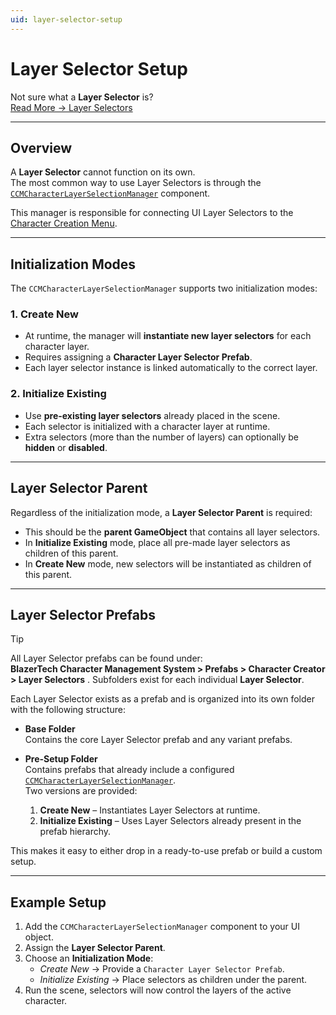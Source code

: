 ```yaml
---
uid: layer-selector-setup
---
```


# Layer Selector Setup

Not sure what a **Layer Selector** is?  
[Read More → Layer Selectors](xref:character-creator-overview#layer-selectors)

---

## Overview

A **Layer Selector** cannot function on its own.  
The most common way to use Layer Selectors is through the  
[`CCMCharacterLayerSelectionManager`](xref:BlazerTech.CharacterManagement.CharacterCreator.CCMCharacterLayerSelectionManager) component.

This manager is responsible for connecting UI Layer Selectors to the  
[Character Creation Menu](xref:character-creator-overview).

---

## Initialization Modes

The `CCMCharacterLayerSelectionManager` supports two initialization modes:

### 1. Create New
- At runtime, the manager will **instantiate new layer selectors** for each character layer.  
- Requires assigning a **Character Layer Selector Prefab**.  
- Each layer selector instance is linked automatically to the correct layer.  

### 2. Initialize Existing
- Use **pre-existing layer selectors** already placed in the scene.  
- Each selector is initialized with a character layer at runtime.  
- Extra selectors (more than the number of layers) can optionally be **hidden** or **disabled**.  

---

## Layer Selector Parent

Regardless of the initialization mode, a **Layer Selector Parent** is required:

- This should be the **parent GameObject** that contains all layer selectors.  
- In **Initialize Existing** mode, place all pre-made layer selectors as children of this parent.  
- In **Create New** mode, new selectors will be instantiated as children of this parent.  

---

## Layer Selector Prefabs

> [!TIP]
> All Layer Selector prefabs can be found under:  
> **BlazerTech Character Management System > Prefabs > Character Creator > Layer Selectors**  .
> Subfolders exist for each individual **Layer Selector**.

Each Layer Selector exists as a prefab and is organized into its own folder with the following structure:

- **Base Folder**  
  Contains the core Layer Selector prefab and any variant prefabs.  

- **Pre-Setup Folder**  
  Contains prefabs that already include a configured
[`CCMCharacterLayerSelectionManager`](xref:BlazerTech.CharacterManagement.CharacterCreator.CCMCharacterLayerSelectionManager).  
  Two versions are provided:  
  1. **Create New** – Instantiates Layer Selectors at runtime.  
  2. **Initialize Existing** – Uses Layer Selectors already present in the prefab hierarchy.  

This makes it easy to either drop in a ready-to-use prefab or build a custom setup.

---

## Example Setup

1. Add the `CCMCharacterLayerSelectionManager` component to your UI object.  
2. Assign the **Layer Selector Parent**.  
3. Choose an **Initialization Mode**:  
   - *Create New* → Provide a `Character Layer Selector Prefab`.  
   - *Initialize Existing* → Place selectors as children under the parent.  
4. Run the scene, selectors will now control the layers of the active character.  
